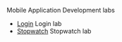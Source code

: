 Mobile Application Development labs

* [Login](Login/) Login lab
* [Stopwatch](Stopwatch/) Stopwatch lab